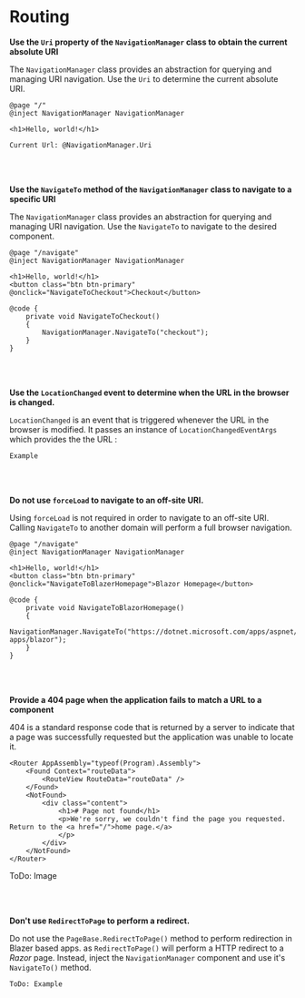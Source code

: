 # Routing

**Use the `Uri` property of the `NavigationManager` class to obtain the current absolute URI**

The `NavigationManager` class provides an abstraction for querying and managing URI navigation. Use the `Uri` to determine the current absolute URI.

```
@page "/"
@inject NavigationManager NavigationManager

<h1>Hello, world!</h1>

Current Url: @NavigationManager.Uri
```
<br/><br/>

**Use the `NavigateTo` method of the `NavigationManager` class to navigate to a specific URI**

The `NavigationManager` class provides an abstraction for querying and managing URI navigation. Use the `NavigateTo` to navigate to the desired component.

```
@page "/navigate"
@inject NavigationManager NavigationManager

<h1>Hello, world!</h1>
<button class="btn btn-primary" @onclick="NavigateToCheckout">Checkout</button>

@code {
	private void NavigateToCheckout()
	{
		NavigationManager.NavigateTo("checkout");
	}
}
```
<br/><br/>

**Use the `LocationChanged` event to determine when the URL in the browser is changed.**

`LocationChanged` is an event that is triggered whenever the URL in the browser is modified. It passes an instance of `LocationChangedEventArgs` which provides the the URL :

```
Example
```
<br/><br/>


**Do not use `forceLoad` to navigate to an off-site URI.**

Using `forceLoad` is not required in order to navigate to an off-site URI. Calling `NavigateTo` to another domain will perform a full browser navigation.

```
@page "/navigate"
@inject NavigationManager NavigationManager

<h1>Hello, world!</h1>
<button class="btn btn-primary" @onclick="NavigateToBlazerHomepage">Blazor Homepage</button>

@code {
	private void NavigateToBlazorHomepage()
	{
		NavigationManager.NavigateTo("https://dotnet.microsoft.com/apps/aspnet/web-apps/blazor");
	}
}
```
<br/><br/>


**Provide a 404 page when the application fails to match a URL to a component**


404 is a standard response code that is returned by a server to indicate that a page was successfully requested but the application was unable to locate it.

```
<Router AppAssembly="typeof(Program).Assembly">
	<Found Context="routeData">
		<RouteView RouteData="routeData" />
	</Found>
	<NotFound>
		<div class="content">
			<h1># Page not found</h1>
			<p>We're sorry, we couldn't find the page you requested. Return to the <a href="/">home page.</a>
			</p>
		</div>
	</NotFound>
</Router>
```

ToDo: Image

<br/><br/>

**Don't use `RedirectToPage` to perform a redirect.**

Do not use the `PageBase.RedirectToPage()` method to perform redirection in Blazer based apps. as `RedirectToPage()` will perform a HTTP redirect to a _Razor_ page. Instead, inject the `NavigationManager` component and use it's `NavigateTo()` method.

```
ToDo: Example
```
<br/><br/>